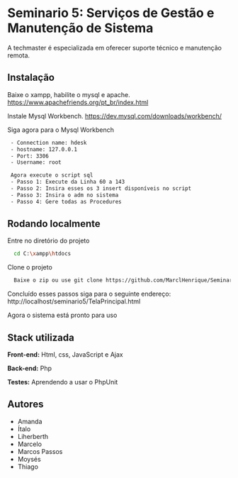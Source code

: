 
# Seminario 5: Serviços de Gestão e Manutenção de Sistema

A techmaster é especializada em oferecer suporte técnico e manutenção remota. 
## Instalação

Baixe o xampp, habilite o mysql e apache.
<https://www.apachefriends.org/pt_br/index.html>

Instale Mysql Workbench.
<https://dev.mysql.com/downloads/workbench/>

Siga agora para o Mysql Workbench

```bash
 - Connection name: hdesk
 - hostname: 127.0.0.1
 - Port: 3306
 - Username: root
 ```

```bash
 Agora execute o script sql
 - Passo 1: Execute da Linha 60 a 143
 - Passo 2: Insira esses os 3 insert disponíveis no script
 - Passo 3: Insira o adm no sistema
 - Passo 4: Gere todas as Procedures 
```
 
## Rodando localmente

Entre no diretório do projeto

```bash
  cd C:\xampp\htdocs
```

Clone o projeto

```bash
  Baixe o zip ou use git clone https://github.com/MarclHenrique/Seminario5.git
```

Concluído esses passos siga para o seguinte endereço: http://localhost/seminario5/TelaPrincipal.html

Agora o sistema está pronto para uso




## Stack utilizada

**Front-end:** Html, css, JavaScript e Ajax

**Back-end:** Php

**Testes:** Aprendendo a usar o PhpUnit

## Autores

- Amanda
- Ítalo
- Liherberth
- Marcelo
- Marcos Passos
- Moysés
- Thiago

